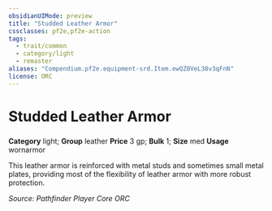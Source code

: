 ```yaml
---
obsidianUIMode: preview
title: "Studded Leather Armor"
cssclasses: pf2e,pf2e-action
tags:
  - trait/common
  - category/light
  - remaster
aliases: "Compendium.pf2e.equipment-srd.Item.ewQZ0VeL38v3qFnN"
license: ORC
---
```

# Studded Leather Armor

### 

**Category** light; **Group** leather
**Price** 3 gp; 
**Bulk** 1; **Size** med
**Usage** wornarmor

This leather armor is reinforced with metal studs and sometimes small metal plates, providing most of the flexibility of leather armor with more robust protection.

*Source: Pathfinder Player Core*
*ORC*